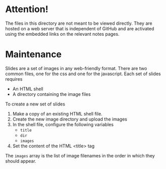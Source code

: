 # Attention! 

The files in this directory are not meant to be viewed directly.
They are hosted on a web server that is independent of GitHub and are
activated using the embedded links on the relevant notes pages.

# Maintenance

Slides are a set of images in any web-friendly format. There are two common
files, one for the css and one for the javascript. Each set of slides requires

* An HTML shell
* A directory containing the image files

To create a new set of slides

1. Make a copy of an existing HTML shell file.
2. Create the new image directory and upload the images
3. In the shell file, configure the following variables
   * `title`
   * `dir`
   * `images`
4. Set the content of the HTML &lt;title&gt; tag

The `images` array is the list of image filenames in the order in which they 
should appear.
